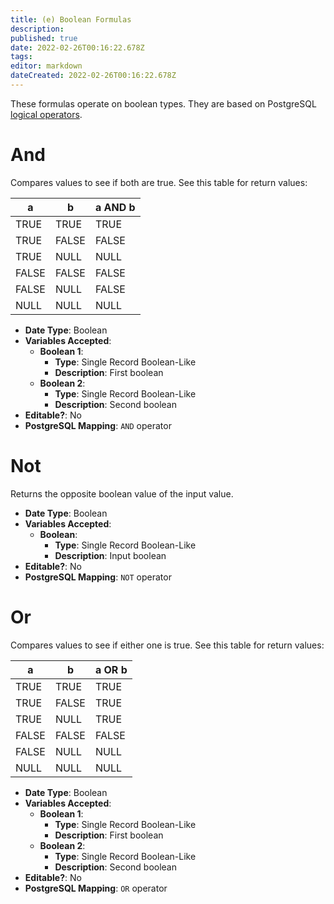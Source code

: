 ```yaml
---
title: (e) Boolean Formulas
description: 
published: true
date: 2022-02-26T00:16:22.678Z
tags: 
editor: markdown
dateCreated: 2022-02-26T00:16:22.678Z
---
```


These formulas operate on boolean types. They are based on PostgreSQL [logical operators](https://www.postgresql.org/docs/9.1/functions-logical.html).

# And
Compares values to see if both are true. See this table for return values:

| a | b | a AND b |
|-|-|-|
| TRUE | TRUE | TRUE |
| TRUE | FALSE | FALSE |
| TRUE | NULL | NULL |
| FALSE | FALSE | FALSE |
| FALSE | NULL | FALSE |
| NULL | NULL | NULL |


- **Date Type**: Boolean
- **Variables Accepted**:
    - **Boolean 1**:
        - **Type**: Single Record Boolean-Like
        - **Description**: First boolean
    - **Boolean 2**:
        - **Type**: Single Record Boolean-Like
        - **Description**: Second boolean
- **Editable?**: No
- **PostgreSQL Mapping**: `AND` operator

# Not
Returns the opposite boolean value of the input value.

- **Date Type**: Boolean
- **Variables Accepted**:
    - **Boolean**:
        - **Type**: Single Record Boolean-Like
        - **Description**: Input boolean
- **Editable?**: No
- **PostgreSQL Mapping**: `NOT` operator

# Or
Compares values to see if either one is true. See this table for return values:

| a | b | a OR b |
|-|-|-|
| TRUE | TRUE | TRUE |
| TRUE | FALSE | TRUE |
| TRUE | NULL | TRUE |
| FALSE | FALSE | FALSE |
| FALSE | NULL | NULL |
| NULL | NULL | NULL |

- **Date Type**: Boolean
- **Variables Accepted**:
    - **Boolean 1**:
        - **Type**: Single Record Boolean-Like
        - **Description**: First boolean
    - **Boolean 2**:
        - **Type**: Single Record Boolean-Like
        - **Description**: Second boolean
- **Editable?**: No
- **PostgreSQL Mapping**: `OR` operator

